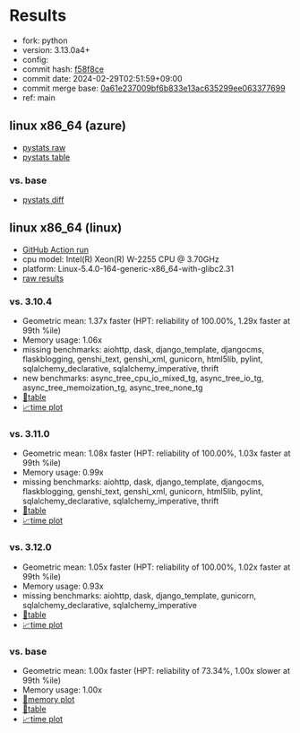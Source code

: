 # Results

- fork: python
- version: 3.13.0a4+
- config: 
- commit hash: [f58f8ce](https://github.com/python/cpython/commit/f58f8ce)
- commit date: 2024-02-29T02:51:59+09:00
- commit merge base: [0a61e237009bf6b833e13ac635299ee063377699](https://github.com/python/cpython/commit/0a61e237009bf6b833e13ac635299ee063377699)
- ref: main

## linux x86_64 (azure)

- [pystats raw](bm-20240229-azure-x86_64-python-main-3.13.0a4%2B-f58f8ce-pystats.json)
- [pystats table](bm-20240229-azure-x86_64-python-main-3.13.0a4%2B-f58f8ce-pystats.md)

### vs. base

- [pystats diff](bm-20240229-azure-x86_64-python-main-3.13.0a4%2B-f58f8ce-pystats-vs-base.md)

## linux x86_64 (linux)

- [GitHub Action run](https://github.com/faster-cpython/benchmarking/actions/runs/8084880106)
- cpu model: Intel(R) Xeon(R) W-2255 CPU @ 3.70GHz
- platform: Linux-5.4.0-164-generic-x86_64-with-glibc2.31
- [raw results](bm-20240229-linux-x86_64-python-main-3.13.0a4%2B-f58f8ce.json)

### vs. 3.10.4

- Geometric mean: 1.37x faster (HPT: reliability of 100.00%, 1.29x faster at 99th %ile)
- Memory usage: 1.06x
- missing benchmarks: aiohttp, dask, django_template, djangocms, flaskblogging, genshi_text, genshi_xml, gunicorn, html5lib, pylint, sqlalchemy_declarative, sqlalchemy_imperative, thrift
- new benchmarks: async_tree_cpu_io_mixed_tg, async_tree_io_tg, async_tree_memoization_tg, async_tree_none_tg
- [📄table](bm-20240229-linux-x86_64-python-main-3.13.0a4%2B-f58f8ce-vs-3.10.4.md)
- [📈time plot](bm-20240229-linux-x86_64-python-main-3.13.0a4%2B-f58f8ce-vs-3.10.4.png)

### vs. 3.11.0

- Geometric mean: 1.08x faster (HPT: reliability of 100.00%, 1.03x faster at 99th %ile)
- Memory usage: 0.99x
- missing benchmarks: aiohttp, dask, django_template, djangocms, flaskblogging, genshi_text, genshi_xml, gunicorn, html5lib, pylint, sqlalchemy_declarative, sqlalchemy_imperative, thrift
- [📄table](bm-20240229-linux-x86_64-python-main-3.13.0a4%2B-f58f8ce-vs-3.11.0.md)
- [📈time plot](bm-20240229-linux-x86_64-python-main-3.13.0a4%2B-f58f8ce-vs-3.11.0.png)

### vs. 3.12.0

- Geometric mean: 1.05x faster (HPT: reliability of 100.00%, 1.02x faster at 99th %ile)
- Memory usage: 0.93x
- missing benchmarks: aiohttp, dask, django_template, gunicorn, sqlalchemy_declarative, sqlalchemy_imperative
- [📄table](bm-20240229-linux-x86_64-python-main-3.13.0a4%2B-f58f8ce-vs-3.12.0.md)
- [📈time plot](bm-20240229-linux-x86_64-python-main-3.13.0a4%2B-f58f8ce-vs-3.12.0.png)

### vs. base

- Geometric mean: 1.00x faster (HPT: reliability of 73.34%, 1.00x slower at 99th %ile)
- Memory usage: 1.00x
- [🧠memory plot](bm-20240229-linux-x86_64-python-main-3.13.0a4%2B-f58f8ce-vs-base-mem.png)
- [📄table](bm-20240229-linux-x86_64-python-main-3.13.0a4%2B-f58f8ce-vs-base.md)
- [📈time plot](bm-20240229-linux-x86_64-python-main-3.13.0a4%2B-f58f8ce-vs-base.png)

